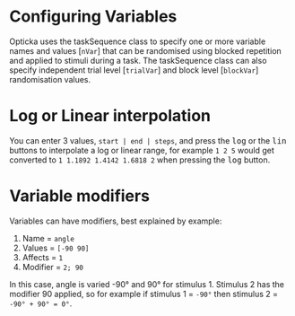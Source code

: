 # Configuring Variables

Opticka uses the taskSequence class to specify one or more variable names and values [`nVar`] that can be randomised using blocked repetition and applied to stimuli during a task. The taskSequence class can also specify independent trial level [`trialVar`] and block level [`blockVar`] randomisation values. 

# Log or Linear interpolation

You can enter 3 values, `start | end | steps`, and press the <kbd>log</kbd> or the <kbd>lin</kbd> buttons to interpolate a log or linear range, for example `1 2 5` would get converted to `1 1.1892 1.4142 1.6818 2` when pressing the <kbd>log</kbd> button.

# Variable modifiers

Variables can have modifiers, best explained by example:

1. Name = `angle`
2. Values = `[-90 90]`
3. Affects = `1`
4. Modifier = `2; 90`

In this case, angle is varied -90° and 90° for stimulus 1. Stimulus 2 has the modifier 90 applied, so for example if stimulus 1 = `-90°` then stimulus 2 = `-90° + 90° = 0°`.

